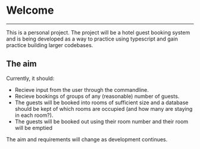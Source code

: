 # Welcome
---
This is a personal project.
The project will be a hotel guest booking system and is being developed as a way to practice using typescript and gain practice building larger codebases.
## The aim
Currently, it should:
- Recieve input from the user through the commandline.
- Recieve bookings of groups of any (reasonable) number of guests.
- The guests will be booked into rooms of sufficient size and a database should be kept of which rooms are occupied (and how many are staying in each room?).
- The guests will be booked out using their room number and their room will be emptied

The aim and requirements will change as development continues.

